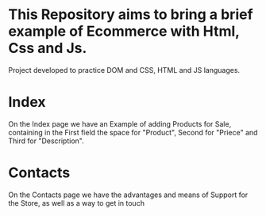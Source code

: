 # This Repository aims to bring a brief example of Ecommerce with Html, Css and Js.
Project developed to practice DOM and CSS, HTML and JS languages.

# Index 
On the Index page we have an Example of adding Products for Sale, containing in the First field the space for "Product", Second for "Priece" and Third for "Description".

# Contacts 
On the Contacts page we have the advantages and means of Support for the Store, as well as a way to get in touch 
